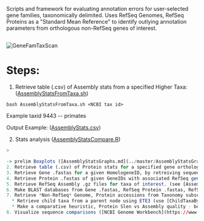 
Scripts and framework for evaluating annotation errors for user-selected gene families, taxonomically delimited.  Uses RefSeq Genomes, RefSeq Proteins as a "Standard Mean Reference" to identify outlying annotation parameters from orthologous non-RefSeq genes of interest.


##
![GeneFamTaxScan](../master/Images/GeneFamTaxScan01.png?sanitize=true)
##

# Steps:

1. Retrieve table (.csv) of Assembly stats from a specified Higher Taxa: ([AssemblyStatsFromTaxa.sh](../master/AssemblyStatsFromTaxa.sh))

```bash AssemblyStatsFromTaxa.sh <NCBI tax id>``` 

Example taxid 9443 -- primates

Output Example: ([AssemblyStats.csv](../master/AssemblyStats.csv))

2.  Stats analysis ([AssemblyStatsCompare.R](../master/AssemblyStatsCompare.R)) 

```R 
> 

-> prelim Boxplots ([AssemblyStatsGraphs.md](../master/AssemblyStatsGraphs.md)).
2. Retrieve table (.csv) of Protein stats for a specified gene ortholog group: ([ProtStatsFromGeneID.sh](../master/ProtStatsFromGeneID.sh)) -> ([ProtStats.csv](../master/ProtStats.csv)) -> Stats analysis (ANOVA) ([ProtStatsCompare.R](../master/ProtStatsCompare.R)) -> ANOVA Results ([ProtStatsResults.md](../master/ProtStatsResults.md)), and identification of irregular Protein seqs ([Prot_Abnormals.csv](../master/Prot_Abnormals.csv)).
3. Retrieve Gene .fastas for a given HomologeneID, by retreiving sequence using chr_start,chr_stop positions. (use [GeneFastaFromHomlogene.sh](../master/GeneFastaFromHomologene.sh))
4. Retrieve Protein .fastas of given GeneIDs with associated RefSeq genomes. (use [ProtFastaFromGene.sh](../master/ProtFastaFromGene.sh))
5. Retrieve RefSeq Assembly .gz files for taxa of interest. (see [AssemblyRefseqFastasByTax.sh](../master/AssemblyRefseqFastasByTax.sh))
6. Make BLAST databases from Gene .fastas, RefSeq Protein .fastas, RefSeq Assembly .gz.
7. Retrieve *Non-RefSeq* Genome, Protein accessions from Taxonomy subset of interest.  Compare meta-stats to "Reference" sequence SD values, find sequences outside Reference ranges, or with divergent BLAST results. 
  * Retrieve child taxa from a parent node using ETE3 (use [ChildTaxaByParent.py](../master/ChildTaxaByParent.py)).
  * Make a comparative heuristic, Protein Slen vs Assembly quality - between and within taxon parent groups, RefSeq vs non-RefSeqs, Assembly vs. Protein stats.
8. Visualize sequence comparisons ([NCBI Genome Workbench](https://www.ncbi.nlm.nih.gov/tools/gbench/)).
